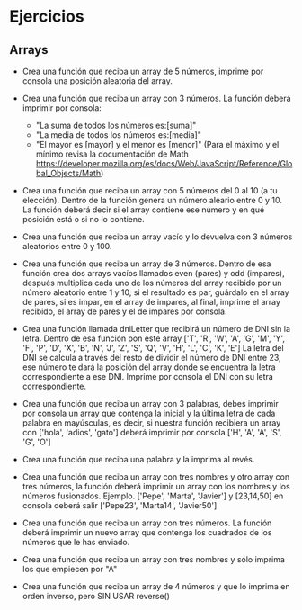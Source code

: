 # Ejercicios

## Arrays

- Crea una función que reciba un array de 5 números, imprime por consola una posición aleatoria del array.

- Crea una función que reciba un array con 3 números. La función deberá imprimir por consola:

  - "La suma de todos los números es:[suma]"
  - "La media de todos los números es:[media]"
  - "El mayor es [mayor] y el menor es [menor]"
    (Para el máximo y el mínimo revisa la documentación de Math https://developer.mozilla.org/es/docs/Web/JavaScript/Reference/Global_Objects/Math)

- Crea una función que reciba un array con 5 números del 0 al 10 (a tu elección). Dentro de la función genera un número aleario entre 0 y 10. La función deberá decir si el array contiene ese número y en qué posición está o si no lo contiene.

- Crea una función que reciba un array vacío y lo devuelva con 3 números aleatorios entre 0 y 100.

- Crea una función que reciba un array de 3 números. Dentro de esa función crea dos arrays vacíos llamados even (pares) y odd (impares), después multiplica cada uno de los números del array recibido por un número aleatorio entre 1 y 10, si el resultado es par, guárdalo en el array de pares, si es impar, en el array de impares, al final, imprime el array recibido, el array de pares y el de impares por consola.

- Crea una función llamada dniLetter que recibirá un número de DNI sin la letra. Dentro de esa función pon este array ['T', 'R', 'W', 'A', 'G', 'M', 'Y', 'F', 'P', 'D', 'X', 'B', 'N', 'J', 'Z', 'S', 'Q', 'V', 'H', 'L', 'C', 'K', 'E'] La letra del DNI se calcula a través del resto de dividir el número de DNI entre 23, ese número te dará la posición del array donde se encuentra la letra correspondiente a ese DNI. Imprime por consola el DNI con su letra correspondiente.

- Crea una función que reciba un array con 3 palabras, debes imprimir por consola un array que contenga la inicial y la última letra de cada palabra en mayúsculas, es decir, si nuestra función recibiera un array con ['hola', 'adios', 'gato'] deberá imprimir por consola ['H', 'A', 'A', 'S', 'G', 'O']

- Crea una función que reciba una palabra y la imprima al revés.

- Crea una función que reciba un array con tres nombres y otro array con tres números, la función deberá imprimir un array con los nombres y los números fusionados. Ejemplo. ['Pepe', 'Marta', 'Javier'] y [23,14,50] en consola deberá salir ['Pepe23', 'Marta14', 'Javier50']

- Crea una función que reciba un array con tres números. La función deberá imprimir un nuevo array que contenga los cuadrados de los números que le has enviado.

- Crea una función que reciba un array con tres nombres y sólo imprima los que empiecen por "A"

- Crea una función que reciba un array de 4 números y que lo imprima en orden inverso, pero SIN USAR reverse()
